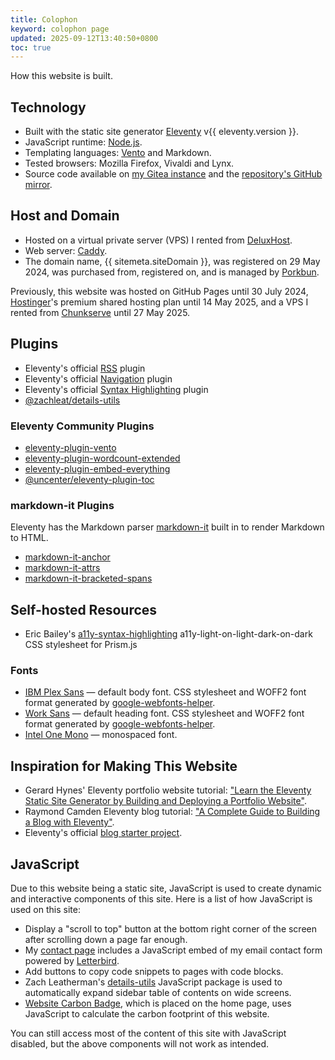 ```yaml
---
title: Colophon
keyword: colophon page
updated: 2025-09-12T13:40:50+0800
toc: true
---
```

How this website is built.

## Technology

* Built with the static site generator [Eleventy](https://www.11ty.dev/) v{{ eleventy.version }}.
* JavaScript runtime: [Node.js](https://nodejs.org/).
* Templating languages: [Vento](https://vento.js.org/) and Markdown.
* Tested browsers: Mozilla Firefox, Vivaldi and Lynx.
* Source code available on [my Gitea instance](https://git.helenchong.dev/helenchong/helenchong.dev) and the [repository's GitHub mirror](https://github.com/helenclx/helenchong.dev).

## Host and Domain

* Hosted on a virtual private server (VPS) I rented from [DeluxHost](https://deluxhost.net/).
* Web server: [Caddy](https://caddyserver.com/).
* The domain name, {{ sitemeta.siteDomain }}, was registered on 29 May 2024, was purchased from, registered on, and is managed by [Porkbun](https://porkbun.com/).

Previously, this website was hosted on GitHub Pages until 30 July 2024, [Hostinger](https://www.hostinger.com/my)'s premium shared hosting plan until 14 May 2025, and a VPS I rented from [Chunkserve](https://chunkserve.com/) until 27 May 2025.

## Plugins

* Eleventy's official [RSS](https://www.11ty.dev/docs/plugins/rss/) plugin
* Eleventy's official [Navigation](https://www.11ty.dev/docs/plugins/navigation/) plugin
* Eleventy's official [Syntax Highlighting](https://www.11ty.dev/docs/plugins/syntaxhighlight/) plugin
* [@zachleat/details-utils](https://www.npmjs.com/package/@zachleat/details-utils)

### Eleventy Community Plugins

* [eleventy-plugin-vento](https://github.com/noelforte/eleventy-plugin-vento)
* [eleventy-plugin-wordcount-extended](https://www.npmjs.com/package/eleventy-plugin-wordcount-extended)
* [eleventy-plugin-embed-everything](https://www.npmjs.com/package/eleventy-plugin-embed-everything)
* [@uncenter/eleventy-plugin-toc](https://www.npmjs.com/package/@uncenter/eleventy-plugin-toc)

### markdown-it Plugins

Eleventy has the Markdown parser [markdown-it](https://www.npmjs.com/package/markdown-it) built in to render Markdown to HTML.
* [markdown-it-anchor](https://www.npmjs.com/package/markdown-it-anchor)
* [markdown-it-attrs](https://www.npmjs.com/package/markdown-it-attrs)
* [markdown-it-bracketed-spans](https://www.npmjs.com/package/markdown-it-bracketed-spans)

## Self-hosted Resources

* Eric Bailey's [a11y-syntax-highlighting](https://github.com/ericwbailey/a11y-syntax-highlighting) a11y-light-on-light-dark-on-dark CSS stylesheet for Prism.js

### Fonts

* [IBM Plex Sans](https://fonts.google.com/specimen/IBM+Plex+Sans) — default body font. CSS stylesheet and WOFF2 font format generated by [google-webfonts-helper](https://gwfh.mranftl.com/fonts).
* [Work Sans](https://github.com/weiweihuanghuang/Work-Sans) — default heading font. CSS stylesheet and WOFF2 font format generated by [google-webfonts-helper](https://gwfh.mranftl.com/fonts).
* [Intel One Mono](https://www.intel.com/content/www/us/en/company-overview/one-monospace-font.html) — monospaced font.

## Inspiration for Making This Website
* Gerard Hynes' Eleventy portfolio website tutorial: ["Learn the Eleventy Static Site Generator by Building and Deploying a Portfolio Website"](https://www.freecodecamp.org/news/learn-eleventy/).
* Raymond Camden Eleventy blog tutorial: ["A Complete Guide to Building a Blog with Eleventy"](https://cfjedimaster.github.io/eleventy-blog-guide/guide.html).
* Eleventy's official [blog starter project](https://github.com/11ty/eleventy-base-blog).

## JavaScript

Due to this website being a static site, JavaScript is used to create dynamic and interactive components of this site. Here is a list of how JavaScript is used on this site:

* Display a "scroll to top" button at the bottom right corner of the screen after scrolling down a page far enough.
* My [contact page](/contact) includes a JavaScript embed of my email contact form powered by [Letterbird](https://letterbird.co/).
* Add buttons to copy code snippets to pages with code blocks.
* Zach Leatherman's [details-utils](https://www.npmjs.com/package/@zachleat/details-utils) JavaScript package is used to automatically expand sidebar table of contents on wide screens.
* [Website Carbon Badge](https://www.websitecarbon.com/badge/), which is placed on the home page, uses JavaScript to calculate the carbon footprint of this website.

You can still access most of the content of this site with JavaScript disabled, but the above components will not work as intended.
